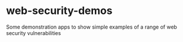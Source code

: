 # web-security-demos
Some demonstration apps to show simple examples of a range of web security vulnerabilities
